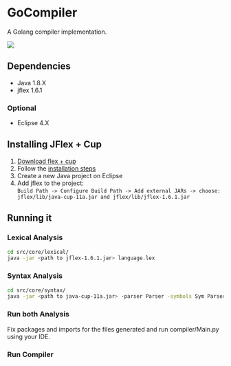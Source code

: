 # GoCompiler

A Golang compiler implementation.

![](https://www.devteam.space/blog/wp-content/uploads/2017/03/gopher_head-min.png)

## Dependencies

* Java 1.8.X
* jflex 1.6.1

### Optional

* Eclipse 4.X

## Installing JFlex + Cup

1. [Download flex + cup](http://jflex.de/download.html)
2. Follow the [installation steps](http://jflex.de/installing.html)
3. Create a new Java project on Eclipse
4. Add jflex to the project:  
`Build Path -> Configure Build Path -> Add external JARs -> choose: jflex/lib/java-cup-11a.jar and jflex/lib/jflex-1.6.1.jar`

## Running it

### Lexical Analysis

```bash
cd src/core/lexical/
java -jar <path to jflex-1.6.1.jar> language.lex
```

### Syntax Analysis

```bash
cd src/core/syntax/
java -jar <path to java-cup-11a.jar> -parser Parser -symbols Sym Parser.cup
```

### Run both Analysis

Fix packages and imports for the files generated and run compiler/Main.py using your IDE.

### Run Compiler
